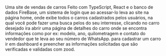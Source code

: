 Uma site de vendas de carros Feito com TypeScript, React e o banco de dados FireBase, um sistema de login que ao acessar-lo leva ao site na página home, onde exibe todos o carros cadastrados pelos usuários,
na qual você pode fazer uma busca pelos do seu interresse, clicando no carro desejado ira abrir uma página de detalhes do carro onde se encontra informações como por ex: modelo, ano, quilometragem e contato
do vendedor que te leva ao seu número de WhatsApp. para cadastrar um carro ir em dashboard e preencher as informações solicitadas que são verificadas e validadas com zood.  
